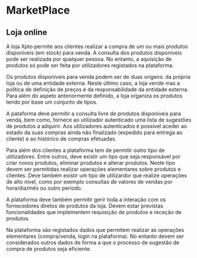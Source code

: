 # MarketPlace
## Loja online 

A loja Xpto permite aos clientes realizar a compra de um ou mais produtos disponíveis (em stock) para
venda. A consulta dos produtos disponíveis pode ser realizada por qualquer pessoa. No entanto, a
aquisição de produtos só pode ser feita por utilizadores registados na plataforma.

Os produtos disponíveis para venda podem ser de duas origens: da própria loja ou de uma entidade
externa. Neste último caso, a loja vende mas a política de definição de preços é da responsabilidade da
entidade externa. Para além do aspeto anteriormente definido, a loja organiza os produtos tendo por
base um conjunto de tipos.

A pataforma deve permitir a consulta livre de produtos disponíveis para venda, bem como, fornece
ao utilizador autenticado uma lista de sugestões de produtos a adquirir. Aos utilizadores autenticados é
possível aceder ao estado da suas compras ainda não finalizado (expedido para entrega ao cliente) e ao
histórico de compras efetuadas.

Para além dos clientes a plataforma tem de permitir outro tipo de utilizadores. Entre outros, deve
existir um tipo que seja responsável por criar novos produtos, eliminar produtos e alterar produtos.
Neste tipo devem ser permitidas realizar operações elementares sobre produtos e clientes. Deve também
existir um tipo de utilizardor que realize operações de alto nível, como por exemplo consultas de valores
de vendas por hora/dia/mês ou outro período.

A plataforma deve também permitir gerir toda a interação com os fornecedores diretos de produtos
da loja. Devem estar previstas funcionalidades que implementem requisição de produtos e receção de
produtos.

Na plataforma são registados dados que permitem realizar as operações elementares (compra/venda,
login na plataforma). No entanto devem ser considerados outros dados de forma a que o processo de
sugestão de compra de produtos seja eficiente.

